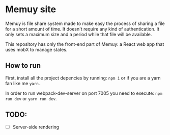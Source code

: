 # Memuy site
Memuy is file share system made to make easy the process of sharing a file for a short amount of time. It doesn't require any kind of authentication. It only sets a maximum size and a period while that file will be available.

This repository has only the front-end part of Memuy: a React web app that uses mobX to manage states.  

## How to run

First, install all the project depencies by running: `npm i` or if you are a yarn fan like me `yarn`.

In order to run webpack-dev-server on port 7005 you need to execute: `npm run dev` or `yarn run dev`.

## TODO:
- [ ] Server-side rendering


